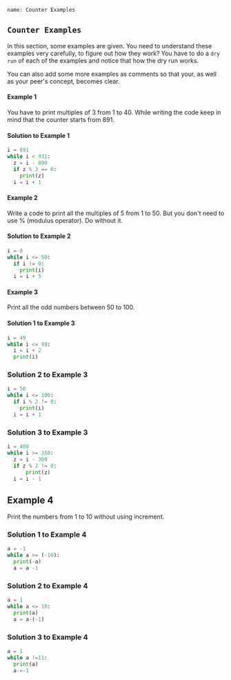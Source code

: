 ```ngMeta
name: Counter Examples
```

## `Counter Examples`

In this section, some examples are given. You need to understand these examples very carefully, to figure out how they work? You have to do a `dry run` of each of the examples and notice that how the dry run works.

You can also add some more examples as comments so that your, as well as your peer's concept, becomes clear.


#### Example 1

You have to print multiples of 3 from 1 to 40. While writing the code keep in mind that the counter starts from 891.

#### Solution to Example 1
```python
i = 891
while i < 931:
  z = i - 890
  if z % 3 == 0:
    print(z)
  i = i + 1
```

#### Example 2

Write a code to print all the multiples of 5 from 1 to 50. But you don't need to use % (modulus operator). Do without it.

#### Solution to Example 2
```python
i = 0
while i <= 50:
  if i != 0:
    print(i)
  i = i + 5
```


#### Example 3

Print all the odd numbers between 50 to 100.

#### Solution 1 to Example 3

```python
i = 49
while i <= 98:
  i = i + 2
  print(i)
```

### Solution 2 to Example 3
```python
i = 50
while i <= 100:
  if i % 2 != 0:
    print(i)
  i = i + 1
```

### Solution 3 to Example 3
```python
i = 400
while i >= 350:
  z = i - 300
  if z % 2 != 0:
      print(z)
  i = i - 1
```
## Example 4

Print the numbers from 1 to 10 without using increment.

### Solution 1 to Example 4
```python
a = -1
while a >= (-10):
  print(-a)
  a = a -1
```

### Solution 2 to Example 4
```python
a = 1 
while a <= 10:
  print(a)
  a = a-(-1)
```

### Solution 3 to Example 4
```python
a = 1
while a !=11:
  print(a)
  a-=-1
```




